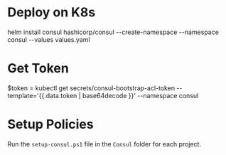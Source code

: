 # Deploy on K8s
helm install consul hashicorp/consul --create-namespace --namespace consul --values values.yaml

# Get Token
$token = kubectl get secrets/consul-bootstrap-acl-token --template='{{.data.token | base64decode }}' --namespace consul

# Setup Policies
Run the `setup-consul.ps1` file in the `Consul` folder for each project.

